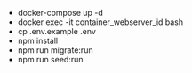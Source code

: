 * docker-compose up -d
* docker exec -it container_webserver_id bash
* cp .env.example .env
* npm install
* npm run migrate:run
* npm run seed:run